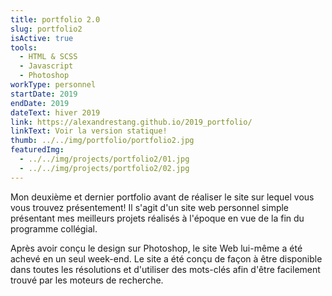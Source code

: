 ```yaml
---
title: portfolio 2.0
slug: portfolio2
isActive: true
tools:
  - HTML & SCSS
  - Javascript
  - Photoshop
workType: personnel
startDate: 2019
endDate: 2019
dateText: hiver 2019
link: https://alexandrestang.github.io/2019_portfolio/
linkText: Voir la version statique!
thumb: ../../img/portfolio/portfolio2.jpg
featuredImg:
  - ../../img/projects/portfolio2/01.jpg
  - ../../img/projects/portfolio2/02.jpg
---
```


Mon deuxième et dernier portfolio avant de réaliser le site sur lequel vous vous trouvez présentement! Il s'agit d'un
site web personnel simple présentant mes meilleurs projets réalisés à l'époque en vue de la fin du programme collégial.

Après avoir conçu le design sur Photoshop, le site Web lui-même a été achevé en un seul week-end. Le site a été conçu de
façon à être disponible dans toutes les résolutions et d'utiliser des mots-clés afin d'être facilement trouvé par les
moteurs de recherche.